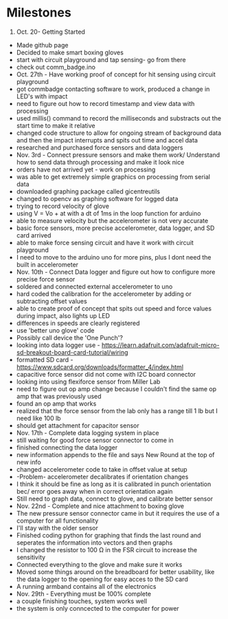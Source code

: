 # Milestones

1. Oct. 20- Getting Started
 * Made github page
 * Decided to make smart boxing gloves
 * start with circuit playground and tap sensing- go from there
 * check out comm_badge.ino
* Oct. 27th - Have working proof of concept for hit sensing using circuit playground
 * got commbadge contacting software to work, produced a change in LED's with impact
 * need to figure out how to record timestamp and view data with processing
 * used millis() command to record the milliseconds and substracts out the start time to make it relative
 * changed code structure to allow for ongoing stream of background data and then the impact interrupts and spits out time and accel data
 * researched and purchased force sensors and data loggers
* Nov. 3rd - Connect pressure sensors and make them work/ Understand how to send data through processing and make it look nice
 * orders have not arrived yet - work on processing
 * was able to get extremely simple graphics on processing from serial data
 * downloaded graphing package called gicentreutils
 * changed to opencv as graphing software for logged data
 * trying to record velocity of glove
 * using V = Vo + at with a dt of 1ms in the loop function for arduino
 * able to measure velocity but the accelerometer is not very accurate
 * basic force sensors, more precise accelerometer, data logger, and SD card arrived
 * able to make force sensing circuit and have it work with circuit playground
 * I need to move to the arduino uno for more pins, plus I dont need the built in accelerometer
* Nov. 10th - Connect Data logger and figure out how to configure more precise force sensor
 * soldered and connected external accelerometer to uno
 * hard coded the calibration for the accelerometer by adding or subtracting offset values
 * able to create proof of concept that spits out speed and force values during impact, also lights up LED
 * differences in speeds are clearly registered
 * use 'better uno glove' code
 * Possibly call device the 'One Punch'?
 * looking into data logger use - https://learn.adafruit.com/adafruit-micro-sd-breakout-board-card-tutorial/wiring
 * formatted SD card - https://www.sdcard.org/downloads/formatter_4/index.html
 * capacitive force sensor did not come with I2C board connector
 * looking into using flexiforce sensor from Miller Lab
 * need to figure out op amp change because I couldn't find the same op amp that was previously used
 * found an op amp that works
 * realized that the force sensor from the lab only has a range till 1 lb but I need like 100 lb
 * should get attachment for capacitor sensor
* Nov. 17th - Complete data logging system in place
 * still waiting for good force sensor connector to come in
 * finished connecting the data logger
 * new information appends to the file and says New Round at the top of new info
 * changed accelerometer code to take in offset value at setup
 * -Problem- accelerometer decalibrates if orientation changes
 * I think it should be fine as long as it is calibrated in punch orientation bec/ error goes away when in correct orientation again
 * Still need to graph data, connect to glove, and calibrate better sensor
* Nov. 22nd - Complete and nice attachment to boxing glove
 * The new pressure sensor connector came in but it requires the use of a computer for all functionality
 * I'll stay with the older sensor
 * Finished coding python for graphing that finds the last round and seperates the information into vectors and then graphs
 * I changed the resistor to 100 Ω in the FSR circuit to increase the sensitivity
 * Connected everything to the glove and make sure it works
 * Moved some things around on the breadboard for better usability, like the data logger to the opening for easy acces to the SD card
 * A running armband contains all of the electronics
* Nov. 29th - Everything must be 100% complete
 * a couple finishing touches, system works well
 * the system is only conncected to the computer for power
 
